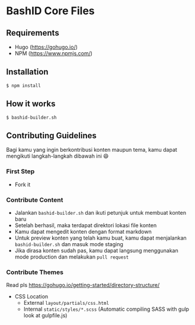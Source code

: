 # BashID Core Files

## Requirements
- Hugo (https://gohugo.io/)
- NPM (https://www.npmjs.com/)

## Installation
```
$ npm install
```

## How it works
```
$ bashid-builder.sh
```

## Contributing Guidelines
Bagi kamu yang ingin berkontribusi konten maupun tema, kamu dapat mengikuti langkah-langkah dibawah ini :smile:

### First Step
- Fork it

### Contribute Content
- Jalankan ``bashid-builder.sh`` dan ikuti petunjuk untuk membuat konten baru
- Setelah berhasil, maka terdapat direktori lokasi file konten
- Kamu dapat mengedit konten dengan format markdown
- Untuk preview konten yang telah kamu buat, kamu dapat menjalankan ``bashid-builder.sh`` dan masuk mode staging
- Jika dirasa konten sudah pas, kamu dapat langsung menggunakan mode production dan melakukan ``pull request``

### Contribute Themes
Read pls https://gohugo.io/getting-started/directory-structure/ 

- CSS Location
	- External ``layout/partials/css.html``
	- Internal ``static/styles/*.scss`` (Automatic compiling SASS with gulp look at gulpfile.js)